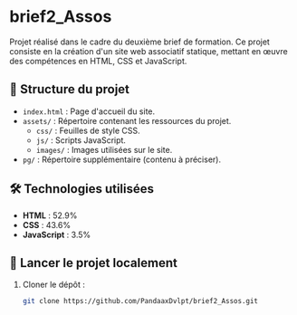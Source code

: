 # brief2_Assos

Projet réalisé dans le cadre du deuxième brief de formation. Ce projet consiste en la création d'un site web associatif statique, mettant en œuvre des compétences en HTML, CSS et JavaScript.

## 📁 Structure du projet

- `index.html` : Page d'accueil du site.
- `assets/` : Répertoire contenant les ressources du projet.
  - `css/` : Feuilles de style CSS.
  - `js/` : Scripts JavaScript.
  - `images/` : Images utilisées sur le site.
- `pg/` : Répertoire supplémentaire (contenu à préciser).

## 🛠️ Technologies utilisées

- **HTML** : 52.9%
- **CSS** : 43.6%
- **JavaScript** : 3.5%

## 🚀 Lancer le projet localement

1. Cloner le dépôt :

   ```bash
   git clone https://github.com/PandaaxDvlpt/brief2_Assos.git
